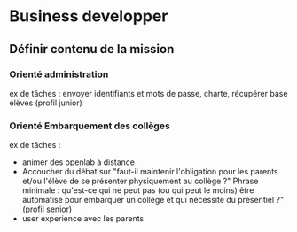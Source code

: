 # Business developper

## Définir contenu de la mission

### Orienté administration 
ex de tâches : envoyer identifiants et mots de passe, charte, récupérer base élèves
(profil junior)

### Orienté Embarquement des collèges
ex de tâches : 
- animer des openlab à distance
- Accoucher du débat sur "faut-il maintenir l'obligation pour les parents et/ou l'élève de se présenter physiquement au collège ?"
Phrase minimale : qu'est-ce qui ne peut pas (ou qui peut le moins) être automatisé pour embarquer un collège et qui nécessite du présentiel ?"
(profil senior)
- user experience avec les parents
